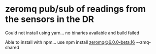 # zeromq pub/sub of readings from the sensors in the DR 

Could not install using yarn... no binaries available and build failed

Able to install with npm... use   npm install zeromq@6.0.0-beta.16 --zmq-shared

